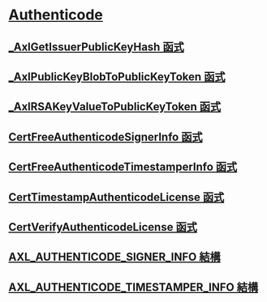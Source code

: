 # [Authenticode](index.md)
## [_AxlGetIssuerPublicKeyHash 函式](axlgetissuerpublickeyhash-function.md)
## [_AxlPublicKeyBlobToPublicKeyToken 函式](axlpublickeyblobtopublickeytoken-function.md)
## [_AxlRSAKeyValueToPublicKeyToken 函式](axlrsakeyvaluetopublickeytoken-function.md)
## [CertFreeAuthenticodeSignerInfo 函式](certfreeauthenticodesignerinfo-function.md)
## [CertFreeAuthenticodeTimestamperInfo 函式](certfreeauthenticodetimestamperinfo-function.md)
## [CertTimestampAuthenticodeLicense 函式](certtimestampauthenticodelicense-function.md)
## [CertVerifyAuthenticodeLicense 函式](certverifyauthenticodelicense-function.md)
## [AXL_AUTHENTICODE_SIGNER_INFO 結構](axl-authenticode-signer-info-structure.md)
## [AXL_AUTHENTICODE_TIMESTAMPER_INFO 結構](axl-authenticode-timestamper-info-structure.md)
